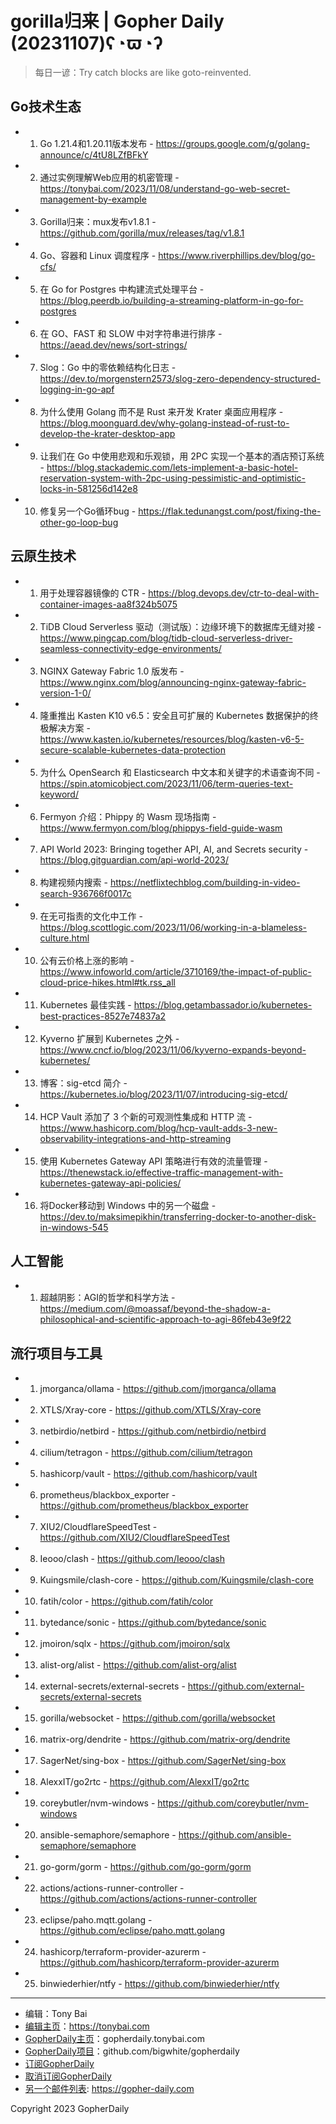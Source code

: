 # gorilla归来 | Gopher Daily (20231107)ʕ◔ϖ◔ʔ

>每日一谚：Try catch blocks are like goto-reinvented.

## Go技术生态


- 1. Go 1.21.4和1.20.11版本发布 - https://groups.google.com/g/golang-announce/c/4tU8LZfBFkY

- 2. 通过实例理解Web应用的机密管理 - https://tonybai.com/2023/11/08/understand-go-web-secret-management-by-example

- 3. Gorilla归来：mux发布v1.8.1 - https://github.com/gorilla/mux/releases/tag/v1.8.1

- 4. Go、容器和 Linux 调度程序 - https://www.riverphillips.dev/blog/go-cfs/

- 5. 在 Go for Postgres 中构建流式处理平台 - https://blog.peerdb.io/building-a-streaming-platform-in-go-for-postgres

- 6. 在 GO、FAST 和 SLOW 中对字符串进行排序 - https://aead.dev/news/sort-strings/

- 7. Slog：Go 中的零依赖结构化日志 - https://dev.to/morgenstern2573/slog-zero-dependency-structured-logging-in-go-apf

- 8. 为什么使用 Golang 而不是 Rust 来开发 Krater 桌面应用程序 - https://blog.moonguard.dev/why-golang-instead-of-rust-to-develop-the-krater-desktop-app

- 9. 让我们在 Go 中使用悲观和乐观锁，用 2PC 实现一个基本的酒店预订系统 - https://blog.stackademic.com/lets-implement-a-basic-hotel-reservation-system-with-2pc-using-pessimistic-and-optimistic-locks-in-581256d142e8

- 10. 修复另一个Go循环bug - https://flak.tedunangst.com/post/fixing-the-other-go-loop-bug


## 云原生技术


- 1. 用于处理容器镜像的 CTR - https://blog.devops.dev/ctr-to-deal-with-container-images-aa8f324b5075

- 2. TiDB Cloud Serverless 驱动（测试版）：边缘环境下的数据库无缝对接 - https://www.pingcap.com/blog/tidb-cloud-serverless-driver-seamless-connectivity-edge-environments/

- 3. NGINX Gateway Fabric 1.0 版发布 - https://www.nginx.com/blog/announcing-nginx-gateway-fabric-version-1-0/

- 4. 隆重推出 Kasten K10 v6.5：安全且可扩展的 Kubernetes 数据保护的终极解决方案 - https://www.kasten.io/kubernetes/resources/blog/kasten-v6-5-secure-scalable-kubernetes-data-protection

- 5. 为什么 OpenSearch 和 Elasticsearch 中文本和关键字的术语查询不同 - https://spin.atomicobject.com/2023/11/06/term-queries-text-keyword/

- 6. Fermyon 介绍：Phippy 的 Wasm 现场指南 - https://www.fermyon.com/blog/phippys-field-guide-wasm

- 7. API World 2023: Bringing together API, AI, and Secrets security - https://blog.gitguardian.com/api-world-2023/

- 8. 构建视频内搜索 - https://netflixtechblog.com/building-in-video-search-936766f0017c

- 9. 在无可指责的文化中工作 - https://blog.scottlogic.com/2023/11/06/working-in-a-blameless-culture.html

- 10. 公有云价格上涨的影响 - https://www.infoworld.com/article/3710169/the-impact-of-public-cloud-price-hikes.html#tk.rss_all

- 11. Kubernetes 最佳实践 - https://blog.getambassador.io/kubernetes-best-practices-8527e74837a2

- 12. Kyverno 扩展到 Kubernetes 之外 - https://www.cncf.io/blog/2023/11/06/kyverno-expands-beyond-kubernetes/

- 13. 博客：sig-etcd 简介 - https://kubernetes.io/blog/2023/11/07/introducing-sig-etcd/

- 14. HCP Vault 添加了 3 个新的可观测性集成和 HTTP 流 - https://www.hashicorp.com/blog/hcp-vault-adds-3-new-observability-integrations-and-http-streaming

- 15. 使用 Kubernetes Gateway API 策略进行有效的流量管理 - https://thenewstack.io/effective-traffic-management-with-kubernetes-gateway-api-policies/

- 16. 将Docker移动到 Windows 中的另一个磁盘 - https://dev.to/maksimepikhin/transferring-docker-to-another-disk-in-windows-545


## 人工智能


- 1. 超越阴影：AGI的哲学和科学方法 - https://medium.com/@moassaf/beyond-the-shadow-a-philosophical-and-scientific-approach-to-agi-86feb43e9f22


## 流行项目与工具


- 1. jmorganca/ollama - https://github.com/jmorganca/ollama

- 2. XTLS/Xray-core - https://github.com/XTLS/Xray-core

- 3. netbirdio/netbird - https://github.com/netbirdio/netbird

- 4. cilium/tetragon - https://github.com/cilium/tetragon

- 5. hashicorp/vault - https://github.com/hashicorp/vault

- 6. prometheus/blackbox_exporter - https://github.com/prometheus/blackbox_exporter

- 7. XIU2/CloudflareSpeedTest - https://github.com/XIU2/CloudflareSpeedTest

- 8. Ieooo/clash - https://github.com/Ieooo/clash

- 9. Kuingsmile/clash-core - https://github.com/Kuingsmile/clash-core

- 10. fatih/color - https://github.com/fatih/color

- 11. bytedance/sonic - https://github.com/bytedance/sonic

- 12. jmoiron/sqlx - https://github.com/jmoiron/sqlx

- 13. alist-org/alist - https://github.com/alist-org/alist

- 14. external-secrets/external-secrets - https://github.com/external-secrets/external-secrets

- 15. gorilla/websocket - https://github.com/gorilla/websocket

- 16. matrix-org/dendrite - https://github.com/matrix-org/dendrite

- 17. SagerNet/sing-box - https://github.com/SagerNet/sing-box

- 18. AlexxIT/go2rtc - https://github.com/AlexxIT/go2rtc

- 19. coreybutler/nvm-windows - https://github.com/coreybutler/nvm-windows

- 20. ansible-semaphore/semaphore - https://github.com/ansible-semaphore/semaphore

- 21. go-gorm/gorm - https://github.com/go-gorm/gorm

- 22. actions/actions-runner-controller - https://github.com/actions/actions-runner-controller

- 23. eclipse/paho.mqtt.golang - https://github.com/eclipse/paho.mqtt.golang

- 24. hashicorp/terraform-provider-azurerm - https://github.com/hashicorp/terraform-provider-azurerm

- 25. binwiederhier/ntfy - https://github.com/binwiederhier/ntfy


----

- 编辑：Tony Bai
- [编辑主页](https://tonybai.com)：https://tonybai.com
- [GopherDaily主页](https://gopherdaily.tonybai.com)：gopherdaily.tonybai.com
- [GopherDaily项目](https://github.com/bigwhite/gopherdaily)：github.com/bigwhite/gopherdaily
- [订阅GopherDaily](https://gopherdaily.tonybai.com/subscribe)
- [取消订阅GopherDaily](https://gopherdaily.tonybai.com/unsubscribe)
- [另一个邮件列表](https://gopher-daily.com): https://gopher-daily.com

Copyright 2023 GopherDaily
